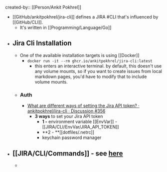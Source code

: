 created-by:: [[Person/Ankit Pokhrel]]

- [[GitHub/ankitpokhrel/jira-cli]] defines a JIRA #CLI that's influenced by [[GitHub/CLI]].
	- It's written in [[Programming/Language/Go]]
- ## Jira Cli Installation
	- One of the available installation targets is using [[Docker]]
		- `docker run -it --rm ghcr.io/ankitpokhrel/jira-cli:latest`
			- this enters an interactive terminal. by default, this doesn't use any volume mounts, so if you want to create issues from local markdown pages, you'd have to modify that to include volume mounts.
	- ### Auth
		- [What are different ways of setting the Jira API token? · ankitpokhrel/jira-cli · Discussion #356](https://github.com/ankitpokhrel/jira-cli/discussions/356)
			- **3 ways** to set your Jira API token
				- **1 -** environment variable [[EnvVar]] - [[JIRA/CLI/EnvVar/JIRA_API_TOKEN]]
				- **2 - **[[dotfiles/.netrc]]
				- keychain password manager
- ## [[JIRA/CLI/Commands]] - see [here](https://github.com/ankitpokhrel/jira-cli?tab=readme-ov-file#commands)
	-